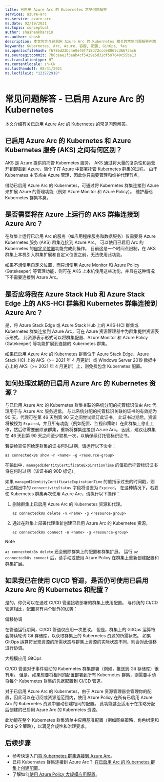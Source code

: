 ```yaml
---
title: 已启用 Azure Arc 的 Kubernetes 常见问题解答
services: azure-arc
ms.service: azure-arc
ms.date: 02/19/2021
ms.topic: conceptual
author: shashankbarsin
ms.author: shasb
description: 本文包含与已启用 Azure Arc 的 Kubernetes 相关的常见问题解答列表
keywords: Kubernetes, Arc, Azure, 容器, 配置, GitOps, faq
ms.openlocfilehash: f678bd23bc4e9e40f718d72ccde8069c36673ac6
ms.sourcegitcommit: 7b6ceae1f3eab4cf5429e5d32df597640c55ba13
ms.translationtype: HT
ms.contentlocale: zh-CN
ms.lasthandoff: 08/31/2021
ms.locfileid: "123272918"
---
```

# <a name="frequently-asked-questions---azure-arc-enabled-kubernetes"></a>常见问题解答 - 已启用 Azure Arc 的 Kubernetes

本文介绍有关已启用 Azure Arc 的 Kubernetes 的常见问题解答。

## <a name="what-is-the-difference-between-azure-arc-enabled-kubernetes-and-azure-kubernetes-service-aks"></a>已启用 Azure Arc 的 Kubernetes 和 Azure Kubernetes 服务 (AKS) 之间有何区别？

AKS 是 Azure 提供的托管 Kubernetes 服务。 AKS 通过将大量的复杂性和运营开销卸载到 Azure，简化了在 Azure 中部署托管 Kubernetes 群集的过程。 由于 Kubernetes 主节点由 Azure 管理，因此你只需要管理和维护代理节点。

借助已启用 Azure Arc 的 Kubernetes，可通过将 Kubernetes 群集连接到 Azure 来扩展 Azure 的管理功能（例如 Azure Monitor 和 Azure Policy）。 维护基础 Kubernetes 群集本身。

## <a name="do-i-need-to-connect-my-aks-clusters-running-on-azure-to-azure-arc"></a>是否需要将在 Azure 上运行的 AKS 群集连接到 Azure Arc？

在群集上运行已启用 Arc 的服务（如应用程序服务和数据服务）仅需要将 Azure Kubernetes 服务 (AKS) 群集连接到 Azure Arc。 可以使用已启用 Arc 的 Kubernetes 的[自定义位置](custom-locations.md)功能完成此操作。 目前这是一个时间点限制，在 AKS 群集上本机引入群集扩展和自定义位置之前，无法使用此功能。

如果不想使用自定义位置，而只想使用 Azure Monitor 和 Azure Policy (Gatekeeper) 等管理功能，则可在 AKS 上本机使用这些功能，并且在这种情况下不需要连接到 Azure Arc。
    
## <a name="should-i-connect-my-aks-hci-cluster-and-kubernetes-clusters-on-azure-stack-hub-and-azure-stack-edge-to-azure-arc"></a>是否应将我在 Azure Stack Hub 和 Azure Stack Edge 上的 AKS-HCI 群集和 Kubernetes 群集连接到 Azure Arc？

是，将 Azure Stack Edge 或 Azure Stack Hub 上的 AKS-HCI 群集或 Kubernetes 群集连接到 Azure Arc，可在 Azure 资源管理器中为群集提供资源表示形式。 此资源表示形式可以将群集配置、Azure Monitor 和 Azure Policy (Gatekeeper) 等功能扩展到连接的 Kubernetes 群集。

如果已启用 Azure Arc 的 Kubernetes 群集位于 Azure Stack Edge、Azure Stack HCI 上的 AKS（>= 2021 年 4 月更新）或 Windows Server 2019 数据中心上的 AKS（>= 2021 年 4 月更新）上，则免费包含 Kubernetes 配置。

## <a name="how-to-address-expired-azure-arc-enabled-kubernetes-resources"></a>如何处理过期的已启用 Azure Arc 的 Kubernetes 资源？

与已启用 Azure Arc 的 Kubernetes 群集关联的系统分配的托管标识仅由 Arc 代理用于与 Azure Arc 服务通信。 与此系统分配的托管标识关联的证书的有效期为 90 天，代理可在第 46 天到第 90 天之间尝试续订此证书。 此证书过期后，资源将被视为 `Expired`，并且所有功能（例如配置、监视和策略）在此群集上停止工作，然后你需要删除该群集，重新将群集连接到 Azure Arc。 因此，建议让群集在 46 天到第 90 天之间至少联机一次，以确保续订托管标识证书。

若要检查任何给定群集的证书何时过期，请运行以下命令：

```console
az connectedk8s show -n <name> -g <resource-group>
```

在输出中，`managedIdentityCertificateExpirationTime` 的值指示托管标识证书将在何时过期（该证书的 90D 标记）。 

如果 `managedIdentityCertificateExpirationTime` 的值指示过去的时间戳，则上述输出中的 `connectivityStatus` 字段将设置为 `Expired`。 在这种情况下，若要使 Kubernetes 群集再次使用 Azure Arc，请执行以下操作：

1. 删除群集上已启用 Azure Arc 的 Kubernetes 资源和代理。 

    ```console
    az connectedk8s delete -n <name> -g <resource-group>
    ```

1. 通过在群集上部署代理重新创建已启用 Azure Arc 的 Kubernetes 资源。
    
    ```console
    az connectedk8s connect -n <name> -g <resource-group>
    ```

> [!NOTE]
> `az connectedk8s delete` 还会删除群集上的配置和群集扩展。 运行 `az connectedk8s connect` 后，请手动或使用 Azure Policy 在群集上重新创建配置和群集扩展。

## <a name="if-i-am-already-using-cicd-pipelines-can-i-still-use-azure-arc-enabled-kubernetes-and-configurations"></a>如果我已在使用 CI/CD 管道，是否仍可使用已启用 Azure Arc 的 Kubernetes 和配置？

是的，你仍可以在通过 CI/CD 管道接收部署的群集上使用配置。 与传统的 CI/CD 管道相比，配置具有两个额外的优势：

偏移协调

在管道运行期间，CI/CD 管道仅应用一次更改。 但是，群集上的 GitOps 运算符会持续轮询 Git 存储库，以获取群集上的 Kubernetes 资源的所需状态。 如果 GitOps 运算符发现资源的所需状态与群集上资源的实际状态不同，则会对此偏移进行协调。

大规模应用 GitOps

CI/CD 管道对于事件驱动的 Kubernetes 群集部署（例如，推送到 Git 存储库）很有用。 但是，如果想要将相同的配置部署到所有 Kubernetes 群集，则需要手动将每个 Kubernetes 群集的凭据配置到 CI/CD 管道。 

对于已启用 Azure Arc 的 Kubernetes，由于 Azure 资源管理器会管理你的配置，因此可以在订阅或资源组范围内，使用 Azure Policy 在所有已启用 Azure Arc 的 Kubernetes 资源中自动创建相同的配置。 此功能甚至适用于在策略分配后创建的已启用 Azure Arc 的 Kubernetes 资源。

此功能在整个 Kubernetes 群集清单中应用基准配置（例如网络策略、角色绑定和 Pod 安全策略），以满足合规性和治理要求。

## <a name="next-steps"></a>后续步骤

* 参考快速入门[将 Kubernetes 群集连接到 Azure Arc](./quickstart-connect-cluster.md)。
* 已将 Kubernetes 群集连接到 Azure Arc？ [在已启用 Arc 的 Kubernetes 群集上创建配置](./tutorial-use-gitops-connected-cluster.md)。
* 了解如何[使用 Azure Policy 大规模应用配置](./use-azure-policy.md)。